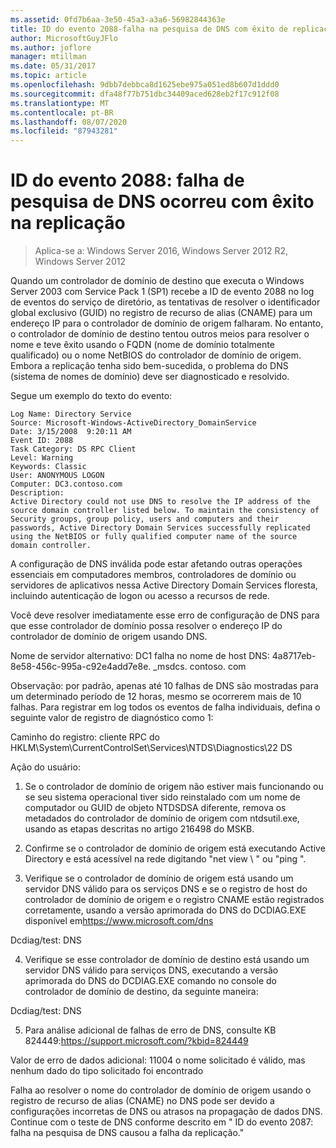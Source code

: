 ```yaml
---
ms.assetid: 0fd7b6aa-3e50-45a3-a3a6-56982844363e
title: ID do evento 2088-falha na pesquisa de DNS com êxito de replicação
author: MicrosoftGuyJFlo
ms.author: joflore
manager: mtillman
ms.date: 05/31/2017
ms.topic: article
ms.openlocfilehash: 9dbb7debbca8d1625ebe975a051ed8b607d1ddd0
ms.sourcegitcommit: dfa48f77b751dbc34409aced628eb2f17c912f08
ms.translationtype: MT
ms.contentlocale: pt-BR
ms.lasthandoff: 08/07/2020
ms.locfileid: "87943281"
---
```

# <a name="event-id-2088-dns-lookup-failure-occurred-with-replication-success"></a>ID do evento 2088: falha de pesquisa de DNS ocorreu com êxito na replicação

>Aplica-se a: Windows Server 2016, Windows Server 2012 R2, Windows Server 2012

Quando um controlador de domínio de destino que executa o Windows Server 2003 com Service Pack 1 (SP1) recebe a ID de evento 2088 no log de eventos do serviço de diretório, as tentativas de resolver o identificador global exclusivo (GUID) no registro de recurso de alias (CNAME) para um endereço IP para o controlador de domínio de origem falharam. No entanto, o controlador de domínio de destino tentou outros meios para resolver o nome e teve êxito usando o FQDN (nome de domínio totalmente qualificado) ou o nome NetBIOS do controlador de domínio de origem. Embora a replicação tenha sido bem-sucedida, o problema do DNS (sistema de nomes de domínio) deve ser diagnosticado e resolvido.

Segue um exemplo do texto do evento:

```
Log Name: Directory Service
Source: Microsoft-Windows-ActiveDirectory_DomainService
Date: 3/15/2008  9:20:11 AM
Event ID: 2088
Task Category: DS RPC Client
Level: Warning
Keywords: Classic
User: ANONYMOUS LOGON
Computer: DC3.contoso.com
Description:
Active Directory could not use DNS to resolve the IP address of the source domain controller listed below. To maintain the consistency of Security groups, group policy, users and computers and their passwords, Active Directory Domain Services successfully replicated using the NetBIOS or fully qualified computer name of the source domain controller.
```

A configuração de DNS inválida pode estar afetando outras operações essenciais em computadores membros, controladores de domínio ou servidores de aplicativos nessa Active Directory Domain Services floresta, incluindo autenticação de logon ou acesso a recursos de rede.

Você deve resolver imediatamente esse erro de configuração de DNS para que esse controlador de domínio possa resolver o endereço IP do controlador de domínio de origem usando DNS.

Nome de servidor alternativo: DC1 falha no nome de host DNS: 4a8717eb-8e58-456c-995a-c92e4add7e8e. _msdcs. contoso. com

Observação: por padrão, apenas até 10 falhas de DNS são mostradas para um determinado período de 12 horas, mesmo se ocorrerem mais de 10 falhas.  Para registrar em log todos os eventos de falha individuais, defina o seguinte valor de registro de diagnóstico como 1:

Caminho do registro: cliente RPC do HKLM\System\CurrentControlSet\Services\NTDS\Diagnostics\22 DS

Ação do usuário:

1) Se o controlador de domínio de origem não estiver mais funcionando ou se seu sistema operacional tiver sido reinstalado com um nome de computador ou GUID de objeto NTDSDSA diferente, remova os metadados do controlador de domínio de origem com ntdsutil.exe, usando as etapas descritas no artigo 216498 do MSKB.

2) Confirme se o controlador de domínio de origem está executando Active Directory e está acessível na rede digitando "net view \\ <source DC name> " ou "ping <source DC name> ".

3) Verifique se o controlador de domínio de origem está usando um servidor DNS válido para os serviços DNS e se o registro de host do controlador de domínio de origem e o registro CNAME estão registrados corretamente, usando a versão aprimorada do DNS do DCDIAG.EXE disponível em<https://www.microsoft.com/dns>

Dcdiag/test: DNS

4) Verifique se esse controlador de domínio de destino está usando um servidor DNS válido para serviços DNS, executando a versão aprimorada do DNS do DCDIAG.EXE comando no console do controlador de domínio de destino, da seguinte maneira:

Dcdiag/test: DNS

5) Para análise adicional de falhas de erro de DNS, consulte KB 824449:<https://support.microsoft.com/?kbid=824449>

Valor de erro de dados adicional: 11004 o nome solicitado é válido, mas nenhum dado do tipo solicitado foi encontrado </code></introduction>
  <section>
    <title>Diagnóstico</title>
    <content>
      <para>Falha ao resolver o nome do controlador de domínio de origem usando o registro de recurso de alias (CNAME) no DNS pode ser devido a configurações incorretas de DNS ou atrasos na propagação de dados DNS.</para>
    </content>
  </section>
  <section>
    <title>Resolução</title>
    <content>
      <para>Continue com o teste de DNS conforme descrito em &quot; <link xlink:href="85b1d179-f53e-4f95-b0b8-5b1c096a8076">ID do evento 2087: falha na pesquisa de DNS causou a falha da replicação</link>.&quot;</para>
    </content>
  </section>
  <relatedTopics />
</developerConceptualDocument>
